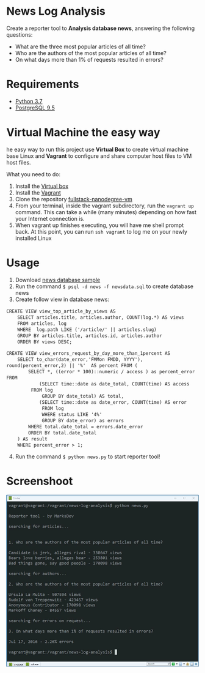 # News Log Analysis
Create a reporter tool to **Analysis database news**, answering the following questions:
- What are the three most popular articles of all time?
- Who are the authors of the most popular articles of all time?
- On what days more than 1% of requests resulted in errors? 

# Requirements
- [Python 3.7](https://www.python.org/downloads/)
- [PostgreSQL 9.5](https://www.postgresql.org/download/)

# Virtual Machine the easy way

he easy way to run this project use **Virtual Box** to create virtual machine base Linux and **Vagrant** to configure and share computer host files to VM host files.

What you need to do:

1. Install the [Virtual box](https://www.virtualbox.org/wiki/Downloads)
1. Install the [Vagrant ](https://www.vagrantup.com/downloads.html)
1. Clone the repository [fullstack-nanodegree-vm](https://github.com/udacity/fullstack-nanodegree-vm)
1. From your terminal, inside the vagrant subdirectory, run the `vagrant up` command. This can take a while (many minutes) depending on how fast your Internet connection is.
1. When vagrant up finishes executing, you will have me shell prompt back. At this point, you can run `ssh vagrant` to log me on your newly installed Linux


# Usage
   
1. Download [news database sample](https://d17h27t6h515a5.cloudfront.net/topher/2016/August/57b5f748_newsdata/newsdata.zip)
2. Run the command  `$ psql -d news -f newsdata.sql` to create database news 
3. Create follow view in database news:
```
CREATE VIEW view_top_article_by_views AS
	SELECT articles.title, articles.author, COUNT(log.*) AS views
	FROM articles, log
	WHERE  log.path LIKE ('/article/' || articles.slug)
	GROUP BY articles.title, articles.id, articles.author 
	ORDER BY views DESC;
```
```
CREATE VIEW view_errors_request_by_day_more_than_1percent AS
	SELECT to_char(date_error,'FMMon FMDD, YYYY'), round(percent_error,2) || '%'  AS percent FROM ( 
		SELECT *, ((error * 100)::numeric / access ) as percent_error FROM 
			(SELECT time::date as date_total, COUNT(time) AS access 
		 FROM log
			 GROUP BY date_total) AS total,
			(SELECT time::date as date_error, COUNT(time) AS error
			 FROM log
			 WHERE status LIKE '4%'
			 GROUP BY date_error) as errors 
		WHERE total.date_total = errors.date_error 
		ORDER BY total.date_total
	) AS result
	WHERE percent_error > 1;
```
4. Run the command `$ python news.py` to start reporter tool!     

# Screenshoot

![](https://github.com/denmarksdev/news-log-analysis/blob/master/screenshot.JPG?raw=true "Optional Reporter tool")
